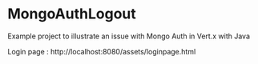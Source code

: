 # MongoAuthLogout

Example project to illustrate an issue with Mongo Auth in Vert.x with Java

Login page : http://localhost:8080/assets/loginpage.html
